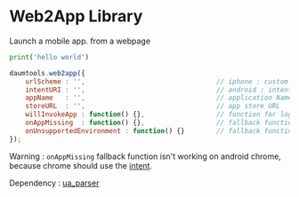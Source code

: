 # Web2App Library

Launch a mobile app. from a webpage

```python
print('hello world')
```

```javascript
daumtools.web2app({
	urlScheme : '',									// iphone : custom scheme
	intentURI : '',									// android : intent URI
	appName   : '', 								// application Name (ex. facebook, twitter, daum)
	storeURL  : '',									// app store URL
	willInvokeApp : function() {},					// function for logging
	onAppMissing  : function() {},					// fallback function (default. move to appstore)
	onUnsupportedEnvironment : function() {}		// fallback function
});
```

Warning : `onAppMissing` fallback function isn't working on android chrome, because chrome should use the [intent](https://developer.chrome.com/multidevice/android/intents).

Dependency : [ua_parser](https://github.com/html5crew/ua_parser)
